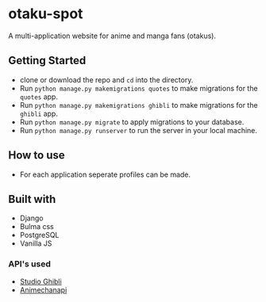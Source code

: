 # otaku-spot

A multi-application website for anime and manga fans (otakus).


## Getting Started

+ clone or download the repo and ```cd``` into the directory.
+ Run ```python manage.py makemigrations quotes``` to make migrations for the ```quotes``` app.
+ Run ```python manage.py makemigrations ghibli``` to make migrations for the ```ghibli``` app.
+ Run ```python manage.py migrate``` to apply migrations to your database.
+ Run ```python manage.py runserver``` to run the server in your local machine.


## How to use

+ For each application seperate profiles can be made.


## Built with

+ Django
+ Bulma css
+ PostgreSQL
+ Vanilla JS


### API's used

+ [Studio Ghibli](https://ghibliapi.herokuapp.com/)
+ [Animechanapi](https://animechan.vercel.app/)
